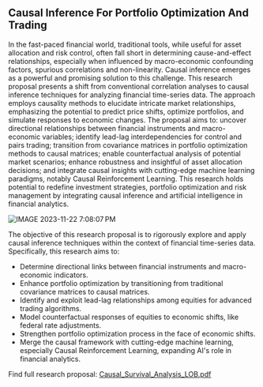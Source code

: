 ## Causal Inference For Portfolio Optimization And Trading

In the fast-paced financial world, traditional tools, while useful for asset allocation and risk control, often fall short in determining cause-and-effect relationships, especially when influenced by macro-economic confounding factors, spurious correlations and non-linearity. Causal inference emerges as a powerful and promising solution to this challenge. This research proposal presents a shift from conventional correlation analyses to causal inference techniques for analyzing financial time-series data. The approach employs causality methods to elucidate intricate market relationships, emphasizing the potential to predict price shifts, optimize portfolios, and simulate responses to economic changes. The proposal aims to: uncover directional relationships between financial instruments and macro-economic variables; identify lead-lag interdependencies for control and pairs trading; transition from covariance matrices in portfolio optimization methods to causal matrices; enable counterfactual analysis of potential market scenarios; enhance robustness and insightful of asset allocation decisions; and integrate causal insights with cutting-edge machine learning paradigms, notably Causal Reinforcement Learning. This research holds potential to redefine investment strategies, portfolio optimization and risk management by integrating causal inference and artificial intelligence in financial analytics.

![IMAGE 2023-11-22 7:08:07 PM](https://github.com/george-nigm/causal-portfolio-and-trading/assets/48650320/4b21dbe8-9251-442e-8ed9-69f1fda15e36)


The objective of this research proposal is to rigorously explore and apply causal inference techniques within the context of financial time-series data. Specifically, this research aims to:
- Determine directional links between financial instruments and macro-economic indicators.
- Enhance portfolio optimization by transitioning from traditional covariance matrices to causal matrices.
- Identify and exploit lead-lag relationships among equities for advanced trading algorithms.
- Model counterfactual responses of equities to economic shifts, like federal rate adjustments.
- Strengthen portfolio optimization process in the face of economic shifts.
- Merge the causal framework with cutting-edge machine learning, especially Causal Reinforcement Learning, expanding AI's role in financial analytics.

Find full research proposal: [Causal_Survival_Analysis_LOB.pdf](https://github.com/george-nigm/causal-portfolio-and-trading/files/13439634/Causal_Survival_Analysis_LOB.pdf)




